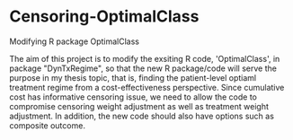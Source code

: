 # Censoring-OptimalClass
Modifying R package OptimalClass

The aim of this project is to modify the exsiting R code, 'OptimalClass', in package "DynTxRegime", so that the new R package/code will serve the purpose in my thesis topic, that is, finding the patient-level optiaml treatment regime from a cost-effectiveness perspective. Since cumulative cost has informative censoring issue, we need to allow the code to compromise censoring weight adjustment as well as treatment weight adjustment. In addition, the new code should also have options such as composite outcome. 
